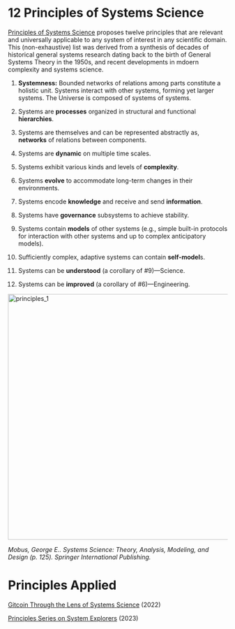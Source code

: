 # 12 Principles of Systems Science
[Principles of Systems Science](https://link.springer.com/book/10.1007/978-1-4939-1920-8) proposes twelve principles that are relevant and universally applicable to any system of interest in any scientific domain. This (non-exhaustive) list was derived from a synthesis of decades of historical general systems research dating back to the birth of General Systems Theory in the 1950s, and recent developments in mdoern complexity and systems science. 






1. **Systemness:** Bounded networks of relations among parts constitute a holistic unit. Systems interact with other systems, forming yet larger systems. The Universe is composed of systems of systems.

2. Systems are **processes** organized in structural and functional **hierarchies**.

3. Systems are themselves and can be represented abstractly as, **networks** of relations between components.

4. Systems are **dynamic** on multiple time scales.

5. Systems exhibit various kinds and levels of **complexity**.

6. Systems **evolve** to accommodate long-term changes in their environments.

7. Systems encode **knowledge** and receive and send **information**.

8. Systems have **governance** subsystems to achieve stability.

9. Systems contain **models** of other systems (e.g., simple built-in protocols for interaction with other systems and up to complex anticipatory models).

10. Sufficiently complex, adaptive systems can contain **self-model**s.

11. Systems can be **understood** (a corollary of #9)—Science.

12. Systems can be **improved** (a corollary of #6)—Engineering.


<img width="562" alt="principles_1" src="https://github.com/user-attachments/assets/c5a4e170-e6a4-41f7-8869-a254cd99e1d1">

*Mobus, George E.. Systems Science: Theory, Analysis, Modeling, and Design (p. 125). Springer International Publishing.*


# Principles Applied 

[Gitcoin Through the Lens of Systems Science](https://www.researchhub.com/post/723/gitcoin-through-the-lens-of-systems-science) (2022)

[Principles Series on System Explorers](https://systemexplorers.substack.com/t/principles) (2023)
